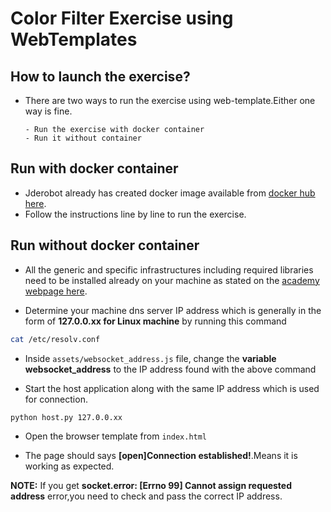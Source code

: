 # Color Filter Exercise using WebTemplates

## How to launch the exercise?

- There are two ways to run the exercise using web-template.Either one way is fine.

      - Run the exercise with docker container
      - Run it without container

## Run with docker container

- Jderobot already has created docker image available from [docker hub here](https://hub.docker.com/r/jderobot/robotics-academy/).
- Follow the instructions line by line to run the exercise.

## Run without docker container

- All the generic and specific infrastructures including required libraries need to be installed already on your machine as stated on the [academy webpage here](http://jderobot.github.io/RoboticsAcademy/installation/).


- Determine your machine dns server IP address which is generally in the form of **127.0.0.xx for Linux machine** by running this command

```bash
cat /etc/resolv.conf
```

- Inside `assets/websocket_address.js` file, change the **variable websocket_address** to the IP address found with the above command

- Start the host application along with the same IP address which is used for connection.

```bash
python host.py 127.0.0.xx
```

- Open the browser template from `index.html`

- The page should says **[open]Connection established!**.Means it is working as expected.

**__NOTE:__**  If you get **socket.error: [Errno 99] Cannot assign requested address** error,you need to check and pass the correct IP address.

